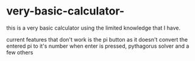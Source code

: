 # very-basic-calculator-
this is a very basic calculator using the limited knowledge that I have.




current features that don't work is the pi button as it doesn't convert the entered pi to it's number when enter is pressed, pythagorus solver and a few others
